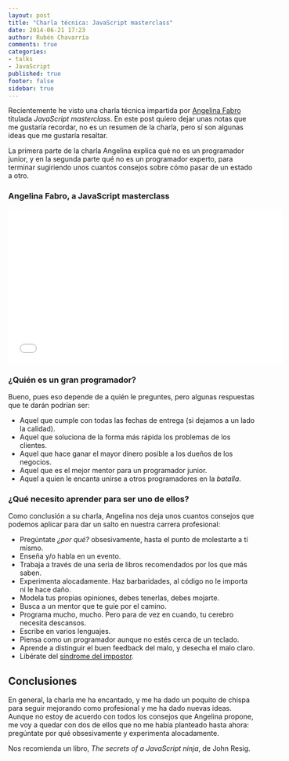 ```yaml
---
layout: post
title: "Charla técnica: JavaScript masterclass"
date: 2014-06-21 17:23
author: Rubén Chavarría
comments: true
categories: 
- talks
- JavaScript
published: true
footer: false
sidebar: true
---
```


Recientemente he visto una charla técnica impartida por 
[Angelina Fabro](https://twitter.com/angelinamagnum) titulada *JavaScript masterclass*.
En este post quiero dejar unas notas que me gustaría recordar, no es un resumen de la
charla, pero sí son algunas ideas que me gustaría resaltar.

La primera parte de la charla Angelina explica qué no es un programador junior, y en la
segunda parte qué no es un programador experto, para terminar sugiriendo unos cuantos
consejos sobre cómo pasar de un estado a otro.

<!-- more -->

### Angelina Fabro, a JavaScript masterclass

<iframe width="560" height="315" src="//www.youtube.com/embed/v0TFmdO4ZP0" frameborder="0" allowfullscreen></iframe>

### ¿Quién es un gran programador?

Bueno, pues eso depende de a quién le preguntes, pero algunas respuestas que te
darán podrían ser:

- Aquel que cumple con todas las fechas de entrega (si dejamos a un lado la calidad).
- Aquel que soluciona de la forma más rápida los problemas de los clientes.
- Aquel que hace ganar el mayor dinero posible a los dueños de los negocios.
- Aquel que es el mejor mentor para un programador junior.
- Aquel a quien le encanta unirse a otros programadores en la *batalla*.

### ¿Qué necesito aprender para ser uno de ellos?

Como conclusión a su charla, Angelina nos deja unos cuantos consejos que podemos
aplicar para dar un salto en nuestra carrera profesional:

- Pregúntate *¿por qué?* obsesivamente, hasta el punto de molestarte a tí mismo.
- Enseña y/o habla en un evento.
- Trabaja a través de una seria de libros recomendados por los que más saben.
- Experimenta alocadamente. Haz barbaridades, al código no le importa ni le hace daño.
- Modela tus propias opiniones, debes tenerlas, debes mojarte.
- Busca a un mentor que te guíe por el camino.
- Programa mucho, mucho. Pero para de vez en cuando, tu cerebro necesita descansos.
- Escribe en varios lenguajes.
- Piensa como un programador aunque no estés cerca de un teclado.
- Aprende a distinguir el buen feedback del malo, y desecha el malo claro.
- Libérate del [síndrome del impostor](https://es.wikipedia.org/wiki/S%C3%ADndrome_del_impostor).

## Conclusiones

En general, la charla me ha encantado, y me ha dado un poquito de chispa para seguir mejorando
como profesional y me ha dado nuevas ideas. Aunque no estoy de acuerdo con todos los consejos que
Angelina propone, me voy a quedar con dos de ellos que no me había planteado hasta ahora: 
pregúntate por qué obsesivamente y experimenta alocadamente.

Nos recomienda un libro, *The secrets of a JavaScript ninja*, de John Resig.
